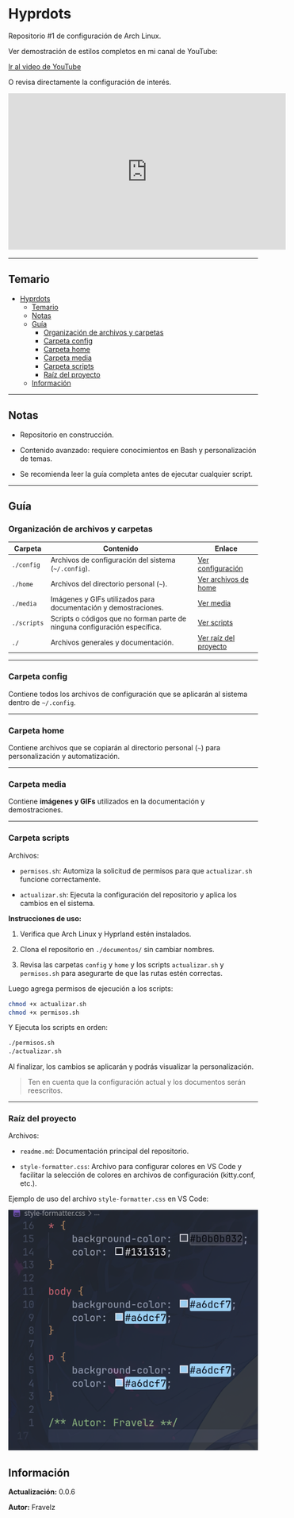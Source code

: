 # Hyprdots

Repositorio #1 de configuración de Arch Linux.

Ver demostración de estilos completos en mi canal de YouTube:

[Ir al video de YouTube](https://www.youtube.com/watch?v=xmqRhAnfWSc&t=1s)

O revisa directamente la configuración de interés.

<iframe width="560" height="315" src="https://www.youtube.com/embed/xmqRhAnfWSc" frameborder="0" allow="accelerometer; autoplay; encrypted-media; gyroscope; picture-in-picture" allowfullscreen></iframe>

---

## Temario

- [Hyprdots](#hyprdots)
  - [Temario](#temario)
  - [Notas](#notas)
  - [Guía](#guía)
    - [Organización de archivos y carpetas](#organización-de-archivos-y-carpetas)
    - [Carpeta config](#carpeta-config)
    - [Carpeta home](#carpeta-home)
    - [Carpeta media](#carpeta-media)
    - [Carpeta scripts](#carpeta-scripts)
    - [Raíz del proyecto](#raíz-del-proyecto)
  - [Información](#información)

---

## Notas

- Repositorio en construcción.  

- Contenido avanzado: requiere conocimientos en Bash y personalización de temas.  

- Se recomienda leer la guía completa antes de ejecutar cualquier script.

---

## Guía

### Organización de archivos y carpetas

| Carpeta      | Contenido                                                                 | Enlace                                     |
| ------------ | ------------------------------------------------------------------------ | ----------------------------------------- |
| `./config`   | Archivos de configuración del sistema (`~/.config`).                     | [Ver configuración](#carpeta-config)      |
| `./home`     | Archivos del directorio personal (`~`).                                   | [Ver archivos de home](#carpeta-home)     |
| `./media`    | Imágenes y GIFs utilizados para documentación y demostraciones.          | [Ver media](#carpeta-media)               |
| `./scripts`  | Scripts o códigos que no forman parte de ninguna configuración específica.| [Ver scripts](#carpeta-scripts)           |
| `./`         | Archivos generales y documentación.                                       | [Ver raíz del proyecto](#raíz-del-proyecto)|

---

### Carpeta config

Contiene todos los archivos de configuración que se aplicarán al sistema dentro de `~/.config`.  

---

### Carpeta home

Contiene archivos que se copiarán al directorio personal (`~`) para personalización y automatización.  

---

### Carpeta media

Contiene **imágenes y GIFs** utilizados en la documentación y demostraciones.  

---

### Carpeta scripts

Archivos:

- `permisos.sh`: Automiza la solicitud de permisos para que `actualizar.sh` funcione correctamente.

- `actualizar.sh`: Ejecuta la configuración del repositorio y aplica los cambios en el sistema.  

**Instrucciones de uso:**

1. Verifica que Arch Linux y Hyprland estén instalados.  

2. Clona el repositorio en `./documentos/` sin cambiar nombres.  

3. Revisa las carpetas `config` y `home` y los scripts `actualizar.sh` y `permisos.sh` para asegurarte de que las rutas estén correctas.  

Luego agrega permisos de ejecución a los scripts:

``` bash
chmod +x actualizar.sh
chmod +x permisos.sh
````

Y Ejecuta los scripts en orden:

``` bash
./permisos.sh
./actualizar.sh
```

Al finalizar, los cambios se aplicarán y podrás visualizar la personalización.

> Ten en cuenta que la configuración actual y los documentos serán reescritos.

---

### Raíz del proyecto

Archivos:

- `readme.md`: Documentación principal del repositorio.

- `style-formatter.css`: Archivo para configurar colores en VS Code y facilitar la selección de colores en archivos de configuración (kitty.conf, etc.).

Ejemplo de uso del archivo `style-formatter.css` en VS Code:

![Opción de colores en VS Code](./media/style-formatter.png)

## Información

**Actualización:** 0.0.6

**Autor:** Fravelz
